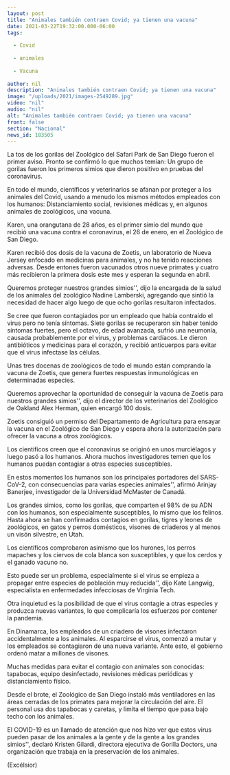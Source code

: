```yaml
---
layout: post
title: "Animales también contraen Covid; ya tienen una vacuna"
date: 2021-03-22T19:32:00.000-06:00
tags:
  
  - Covid
  
  - animales
  
  - Vacuna
  
author: nil
description: "Animales también contraen Covid; ya tienen una vacuna"
image: "/uploads/2021/images-2549289.jpg"
video: "nil"
audio: "nil"
alt: "Animales también contraen Covid; ya tienen una vacuna"
front: false
section: "Nacional"
news_id: 183505
---
```


La tos de los gorilas del Zoológico del Safari Park de San Diego fueron el primer aviso. Pronto se confirmó lo que muchos temían: Un grupo de gorilas fueron los primeros simios que dieron positivo en pruebas del coronavirus.

En todo el mundo, científicos y veterinarios se afanan por proteger a los animales del Covid, usando a menudo los mismos métodos empleados con los humanos: Distanciamiento social, revisiones médicas y, en algunos animales de zoológicos, una vacuna.

Karen, una orangutana de 28 años, es el primer simio del mundo que recibió una vacuna contra el coronavirus, el 26 de enero, en el Zoológico de San Diego.

Karen recibió dos dosis de la vacuna de Zoetis, un laboratorio de Nueva Jersey enfocado en medicinas para animales, y no ha tenido reacciones adversas. Desde entones fueron vacunados otros nueve primates y cuatro más recibieron la primera dosis este mes y esperan la segunda en abril.

Queremos proteger nuestros grandes simios'', dijo la encargada de la salud de los animales del zoológico Nadine Lamberski, agregando que sintió la necesidad de hacer algo luego de que ocho gorilas resultaron infectados.

Se cree que fueron contagiados por un empleado que había contraído el virus pero no tenía síntomas. Siete gorilas se recuperaron sin haber tenido síntomas fuertes, pero el octavo, de edad avanzada, sufrió una neumonía, causada probablemente por el virus, y problemas cardíacos. Le dieron antibióticos y medicinas para el corazón, y recibió anticuerpos para evitar que el virus infectase las células.

Unas tres docenas de zoológicos de todo el mundo están comprando la vacuna de Zoetis, que genera fuertes respuestas inmunológicas en determinadas especies.

Queremos aprovechar la oportunidad de conseguir la vacuna de Zoetis para nuestros grandes simios'', dijo el director de los veterinarios del Zoológico de Oakland Alex Herman, quien encargó 100 dosis.

Zoetis consiguió un permiso del Departamento de Agricultura para ensayar la vacuna en el Zoológico de San Diego y espera ahora la autorización para ofrecer la vacuna a otros zoológicos.

Los científicos creen que el coronavirus se originó en unos murciélagos y luego pasó a los humanos. Ahora muchos investigadores temen que los humanos puedan contagiar a otras especies susceptibles.

En estos momentos los humanos son los principales portadores del SARS-CoV-2, con consecuencias para varias especies animales'', afirmó Arinjay Banerjee, investigador de la Universidad McMaster de Canadá.

Los grandes simios, como los gorilas, que comparten el 98% de su ADN con los humanos, son especialmente susceptibles, lo mismo que los felinos. Hasta ahora se han confirmados contagios en gorilas, tigres y leones de zoológicos, en gatos y perros domésticos, visones de criaderos y al menos un visón silvestre, en Utah.

Los científicos comprobaron asimismo que los hurones, los perros mapaches y los ciervos de cola blanca son susceptibles, y que los cerdos y el ganado vacuno no.

Esto puede ser un problema, especialmente si el virus se empieza a propagar entre especies de población muy reducida'', dijo Kate Langwig, especialista en enfermedades infecciosas de Virginia Tech.

Otra inquietud es la posibilidad de que el virus contagie a otras especies y produzca nuevas variantes, lo que complicaría los esfuerzos por contener la pandemia.

En Dinamarca, los empleados de un criadero de visones infectaron accidentalmente a los animales. Al esparcirse el virus, comenzó a mutar y los empleados se contagiaron de una nueva variante. Ante esto, el gobierno ordenó matar a millones de visones.

Muchas medidas para evitar el contagio con animales son conocidas: tapabocas, equipo desinfectado, revisiones médicas periódicas y distanciamiento físico.

Desde el brote, el Zoológico de San Diego instaló más ventiladores en las áreas cerradas de los primates para mejorar la circulación del aire. El personal usa dos tapabocas y caretas, y limita el tiempo que pasa bajo techo con los animales.

El COVID-19 es un llamado de atención que nos hizo ver que estos virus pueden pasar de los animales a la gente y de la gente a los grandes simios'', declaró Kristen Gilardi, directora ejecutiva de Gorilla Doctors, una organización que trabaja en la preservación de los animales.

(Excélsior)